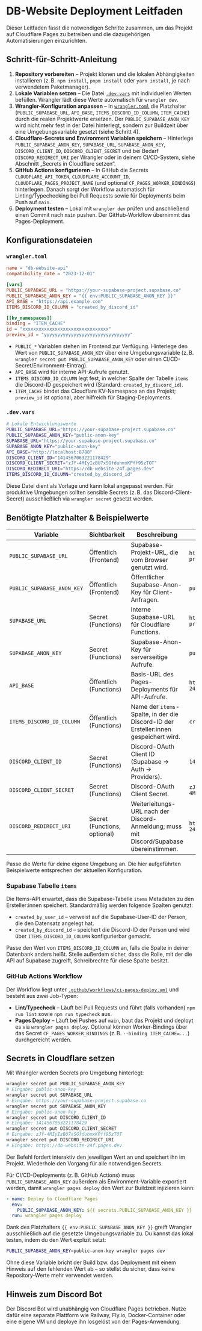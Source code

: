 # DB-Website Deployment Leitfaden

Dieser Leitfaden fasst die notwendigen Schritte zusammen, um das Projekt auf Cloudflare Pages zu betreiben und die dazugehörigen Automatisierungen einzurichten.

## Schritt-für-Schritt-Anleitung

1. **Repository vorbereiten** – Projekt klonen und die lokalen Abhängigkeiten installieren (z. B. `npm install`, `pnpm install` oder `yarn install`, je nach verwendetem Paketmanager).
2. **Lokale Variablen setzen** – Die Datei [`.dev.vars`](.dev.vars) mit individuellen Werten befüllen. Wrangler lädt diese Werte automatisch für `wrangler dev`.
3. **Wrangler-Konfiguration anpassen** – In [`wrangler.toml`](wrangler.toml) die Platzhalter (`PUBLIC_SUPABASE_URL`, `API_BASE`, `ITEMS_DISCORD_ID_COLUMN`, `ITEM_CACHE`) durch die realen Projektwerte ersetzen. Der `PUBLIC_SUPABASE_ANON_KEY` wird nicht mehr fest in der Datei hinterlegt, sondern zur Buildzeit über eine Umgebungsvariable gesetzt (siehe Schritt 4).
4. **Cloudflare-Secrets und Environment Variablen speichern** – Hinterlege `PUBLIC_SUPABASE_ANON_KEY`, `SUPABASE_URL`, `SUPABASE_ANON_KEY`, `DISCORD_CLIENT_ID`, `DISCORD_CLIENT_SECRET` und bei Bedarf `DISCORD_REDIRECT_URI` per Wrangler oder in deinem CI/CD-System, siehe Abschnitt „Secrets in Cloudflare setzen“.
5. **GitHub Actions konfigurieren** – In GitHub die Secrets `CLOUDFLARE_API_TOKEN`, `CLOUDFLARE_ACCOUNT_ID`, `CLOUDFLARE_PAGES_PROJECT_NAME` (und optional `CF_PAGES_WORKER_BINDINGS`) hinterlegen. Danach sorgt der Workflow automatisch für Linting/Typechecking bei Pull Requests sowie für Deployments beim Push auf `main`.
6. **Deployment testen** – Lokal mit `wrangler dev` prüfen und anschließend einen Commit nach `main` pushen. Der GitHub-Workflow übernimmt das Pages-Deployment.

## Konfigurationsdateien

### `wrangler.toml`

```toml
name = "db-website-api"
compatibility_date = "2023-12-01"

[vars]
PUBLIC_SUPABASE_URL = "https://your-supabase-project.supabase.co"
PUBLIC_SUPABASE_ANON_KEY = "{{ env:PUBLIC_SUPABASE_ANON_KEY }}"
API_BASE = "https://api.example.com"
ITEMS_DISCORD_ID_COLUMN = "created_by_discord_id"

[[kv_namespaces]]
binding = "ITEM_CACHE"
id = "xxxxxxxxxxxxxxxxxxxxxxxxxxxxxxxx"
preview_id = "yyyyyyyyyyyyyyyyyyyyyyyyyyyyyyyy"
```

- `PUBLIC_*` Variablen stehen im Frontend zur Verfügung. Hinterlege den Wert von `PUBLIC_SUPABASE_ANON_KEY` über eine Umgebungsvariable (z. B. `wrangler secret put PUBLIC_SUPABASE_ANON_KEY` oder einen CI/CD-Secret/Environment-Eintrag).
- `API_BASE` wird für interne API-Aufrufe genutzt.
- `ITEMS_DISCORD_ID_COLUMN` legt fest, in welcher Spalte der Tabelle `items` die Discord-ID gespeichert wird (Standard: `created_by_discord_id`).
- `ITEM_CACHE` bindet das Cloudflare KV-Namespace an das Projekt; `preview_id` ist optional, aber hilfreich für Staging-Deployments.

### `.dev.vars`

```bash
# Lokale Entwicklungswerte
PUBLIC_SUPABASE_URL="https://your-supabase-project.supabase.co"
PUBLIC_SUPABASE_ANON_KEY="public-anon-key"
SUPABASE_URL="https://your-supabase-project.supabase.co"
SUPABASE_ANON_KEY="public-anon-key"
API_BASE="http://localhost:8788"
DISCORD_CLIENT_ID="1414567063221178429"
DISCORD_CLIENT_SECRET="zJY-4MIyIzBU7xSGfduhmxKPff95zTOT"
DISCORD_REDIRECT_URI="https://db-website-24f.pages.dev"
ITEMS_DISCORD_ID_COLUMN="created_by_discord_id"
```

Diese Datei dient als Vorlage und kann lokal angepasst werden. Für produktive Umgebungen sollten sensible Secrets (z. B. das Discord-Client-Secret) ausschließlich via `wrangler secret` gesetzt werden.

## Benötigte Platzhalter & Beispielwerte

| Variable | Sichtbarkeit | Beschreibung | Beispielwert |
| --- | --- | --- | --- |
| `PUBLIC_SUPABASE_URL` | Öffentlich (Frontend) | Supabase-Projekt-URL, die vom Browser genutzt wird. | `https://your-supabase-project.supabase.co` |
| `PUBLIC_SUPABASE_ANON_KEY` | Öffentlich (Frontend) | Öffentlicher Supabase-Anon-Key für Client-Anfragen. | `public-anon-key` |
| `SUPABASE_URL` | Secret (Functions) | Interne Supabase-URL für Cloudflare Functions. | `https://your-supabase-project.supabase.co` |
| `SUPABASE_ANON_KEY` | Secret (Functions) | Supabase-Anon-Key für serverseitige Aufrufe. | `public-anon-key` |
| `API_BASE` | Öffentlich (Functions) | Basis-URL des Pages-Deployments für API-Aufrufe. | `https://db-website-24f.pages.dev` |
| `ITEMS_DISCORD_ID_COLUMN` | Öffentlich (Functions) | Name der `items`-Spalte, in der die Discord-ID der Ersteller:innen gespeichert wird. | `created_by_discord_id` |
| `DISCORD_CLIENT_ID` | Secret (Functions) | Discord-OAuth Client ID (Supabase → Auth → Providers). | `1414567063221178429` |
| `DISCORD_CLIENT_SECRET` | Secret (Functions) | Discord-OAuth Client Secret. | `zJY-4MIyIzBU7xSGfduhmxKPff95zTOT` |
| `DISCORD_REDIRECT_URI` | Secret (Functions, optional) | Weiterleitungs-URL nach der Discord-Anmeldung; muss mit Discord/Supabase übereinstimmen. | `https://db-website-24f.pages.dev` |

Passe die Werte für deine eigene Umgebung an. Die hier aufgeführten Beispielwerte entsprechen der aktuellen Konfiguration.

### Supabase Tabelle `items`

Die Items-API erwartet, dass die Supabase-Tabelle `items` Metadaten zu den Ersteller:innen speichert. Standardmäßig werden folgende Spalten genutzt:

- `created_by_user_id` – verweist auf die Supabase-User-ID der Person, die den Datensatz angelegt hat.
- `created_by_discord_id` – speichert die Discord-ID der Person und wird über `ITEMS_DISCORD_ID_COLUMN` konfigurierbar gemacht.

Passe den Wert von `ITEMS_DISCORD_ID_COLUMN` an, falls die Spalte in deiner Datenbank anders heißt. Stelle außerdem sicher, dass die Rolle, mit der die API auf Supabase zugreift, Schreibrechte für diese Spalte besitzt.

### GitHub Actions Workflow

Der Workflow liegt unter [`.github/workflows/ci-pages-deploy.yml`](.github/workflows/ci-pages-deploy.yml) und besteht aus zwei Job-Typen:

- **Lint/Typecheck** – Läuft bei Pull Requests und führt (falls vorhanden) `npm run lint` sowie `npm run typecheck` aus.
- **Pages Deploy** – Läuft bei Pushes auf `main`, baut das Projekt und deployt es via `wrangler pages deploy`. Optional können Worker-Bindings über das Secret `CF_PAGES_WORKER_BINDINGS` (z. B. `--binding ITEM_CACHE=...`) durchgereicht werden.

## Secrets in Cloudflare setzen

Mit Wrangler werden Secrets pro Umgebung hinterlegt:

```bash
wrangler secret put PUBLIC_SUPABASE_ANON_KEY
# Eingabe: public-anon-key
wrangler secret put SUPABASE_URL
# Eingabe: https://your-supabase-project.supabase.co
wrangler secret put SUPABASE_ANON_KEY
# Eingabe: public-anon-key
wrangler secret put DISCORD_CLIENT_ID
# Eingabe: 1414567063221178429
wrangler secret put DISCORD_CLIENT_SECRET
# Eingabe: zJY-4MIyIzBU7xSGfduhmxKPff95zTOT
wrangler secret put DISCORD_REDIRECT_URI
# Eingabe: https://db-website-24f.pages.dev
```

Der Befehl fordert interaktiv den jeweiligen Wert an und speichert ihn im Projekt. Wiederhole den Vorgang für alle notwendigen Secrets.

Für CI/CD-Deployments (z. B. GitHub Actions) muss `PUBLIC_SUPABASE_ANON_KEY` außerdem als Environment-Variable exportiert werden, damit `wrangler pages deploy` den Wert zur Buildzeit injizieren kann:

```yaml
- name: Deploy to Cloudflare Pages
  env:
    PUBLIC_SUPABASE_ANON_KEY: ${{ secrets.PUBLIC_SUPABASE_ANON_KEY }}
  run: wrangler pages deploy
```

Dank des Platzhalters `{{ env:PUBLIC_SUPABASE_ANON_KEY }}` greift Wrangler ausschließlich auf die gesetzte Umgebungsvariable zu. Du kannst das lokal testen, indem du den Wert explizit setzt:

```bash
PUBLIC_SUPABASE_ANON_KEY=public-anon-key wrangler pages dev
```

Ohne diese Variable bricht der Build bzw. das Deployment mit einem Hinweis auf den fehlenden Wert ab – so stellst du sicher, dass keine Repository-Werte mehr verwendet werden.

## Hinweis zum Discord Bot

Der Discord Bot wird unabhängig von Cloudflare Pages betrieben. Nutze dafür eine separate Plattform wie Railway, Fly.io, Docker-Container oder eine eigene VM und deploye ihn losgelöst von der Pages-Anwendung.
